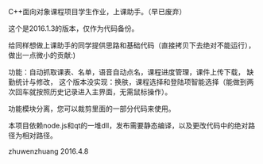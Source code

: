 C++面向对象课程项目学生作业，上课助手。（早已废弃）

这个是2016.1.3的版本，仅作为代码备份。

给同样想做上课助手的同学提供思路和基础代码（直接拷贝下去绝对不能运行），做出一点微小的贡献:)

功能：自动抓取课表、名单，语音自动点名，课程进度管理，课件上传下载， 缺勤统计与修改，
     这个版本没实现：换肤，课程选择和登陆项智能选择（能做到两次回车就按照历史记录进入主界面，无需鼠标操作）。

功能模块分离，您可以裁剪里面的一部分代码来使用。

本项目依赖node.js和qt的一堆dll，发布需要静态编译，以及更改代码中的绝对路径为相对路径。

zhuwenzhuang 2016.4.8
